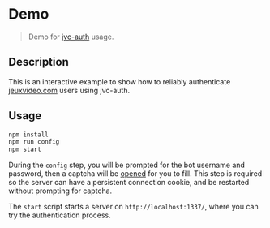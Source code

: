 Demo
====

> Demo for [jvc-auth] usage.

[jvc-auth]: https://github.com/valeriangalliat/jvc-auth

Description
-----------

This is an interactive example to show how to reliably authenticate
[jeuxvideo.com] users using jvc-auth.

[jeuxvideo.com]: https://www.jeuxvideo.com/

Usage
-----

```js
npm install
npm run config
npm start
```

During the `config` step, you will be prompted for the bot username and
password, then a captcha will be [opened] for you to fill. This step is
required so the server can have a persistent connection cookie, and be
restarted without prompting for captcha.

[opened]: https://www.npmjs.com/package/open

The `start` script starts a server on `http://localhost:1337/`, where
you can try the authentication process.
